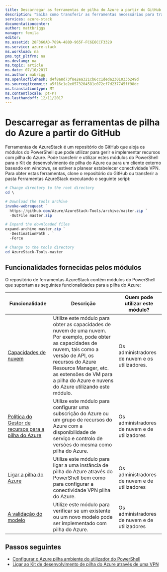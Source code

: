 ```yaml
---
title: Descarregar as ferramentas de pilha do Azure a partir do GitHub | Microsoft Docs
description: "Saiba como transferir as ferramentas necessárias para trabalhar com a pilha do Azure."
services: azure-stack
documentationcenter: 
author: mattbriggs
manager: femila
editor: 
ms.assetid: 28F360AD-789A-488D-965F-FC6E6CCF3329
ms.service: azure-stack
ms.workload: na
pms.tgt_pltfrm: na
ms.devlang: na
ms.topic: article
ms.date: 07/10/2017
ms.author: mabrigg
ms.openlocfilehash: d4f8a8d73f8e2ea321cb6cc1deda2301033b249d
ms.sourcegitcommit: a5f16c1e2e0573204581c072cf7d237745ff98dc
ms.translationtype: MT
ms.contentlocale: pt-PT
ms.lasthandoff: 12/11/2017
---
```

# <a name="download-azure-stack-tools-from-github"></a>Descarregar as ferramentas de pilha do Azure a partir do GitHub

Ferramentas de AzureStack é um repositório do GitHub que aloja os módulos do PowerShell que pode utilizar para gerir e implementar recursos com pilha do Azure. Pode transferir e utilizar estes módulos do PowerShell para o Kit de desenvolvimento de pilha do Azure ou para um cliente externo baseado em windows, se estiver a planear estabelecer conectividade VPN. Para obter estas ferramentas, clone o repositório do GitHub ou transferir a pasta Ferramentas AzureStack executando o seguinte script:

```PowerShell
# Change directory to the root directory 
cd \

# Download the tools archive
invoke-webrequest `
  https://github.com/Azure/AzureStack-Tools/archive/master.zip `
  -OutFile master.zip

# Expand the downloaded files
expand-archive master.zip `
  -DestinationPath . `
  -Force

# Change to the tools directory
cd AzureStack-Tools-master

```

## <a name="functionalities-provided-by-the-modules"></a>Funcionalidades fornecidas pelos módulos

O repositório de ferramentas AzureStack contém módulos do PowerShell que suportam as seguintes funcionalidades para a pilha do Azure:  

| Funcionalidade | Descrição | Quem pode utilizar este módulo? |
| --- | --- | --- |
| [Capacidades de nuvem](azure-stack-validate-templates.md) | Utilize este módulo para obter as capacidades de nuvem de uma nuvem. Por exemplo, pode obter as capacidades de nuvem, tais como a versão de API, os recursos do Azure Resource Manager, etc. as extensões de VM para a pilha do Azure e nuvens do Azure utilizando este módulo. | Os administradores de nuvem e os utilizadores. |
| [Política do Gestor de recursos para a pilha do Azure](azure-stack-policy-module.md) | Utilize este módulo para configurar uma subscrição do Azure ou um grupo de recursos do Azure com a disponibilidade de serviço e controlo de versões do mesma como pilha do Azure. | Os administradores de nuvem e de utilizadores |
| [Ligar a pilha do Azure](azure-stack-connect-azure-stack.md) | Utilize este módulo para ligar a uma instância de pilha do Azure através do PowerShell bem como para configurar a conectividade VPN pilha do Azure. | Os administradores de nuvem e de utilizadores |
| [A validação do modelo](azure-stack-validate-templates.md) | Utilize este módulo para verificar se um existente ou um novo modelo pode ser implementado com pilha do Azure. | Os administradores de nuvem e de utilizadores |


## <a name="next-steps"></a>Passos seguintes
* [Configurar o Azure pilha ambiente do utilizador do PowerShell](azure-stack-powershell-configure-user.md)   
* [Ligar ao Kit de desenvolvimento de pilha do Azure através de uma VPN](azure-stack-connect-azure-stack.md)  
